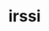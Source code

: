 # irssi

<!-- +-------------------------------------------------------------------------------------+ -->
<!-- | irssi: complete list of official themes and extremely a huge collection of scripts. | -->
<!-- | complied by jeru (jeru@EFnet                                                        | -->
<!-- +-------------------------------------------------------------------------------------+ -->

